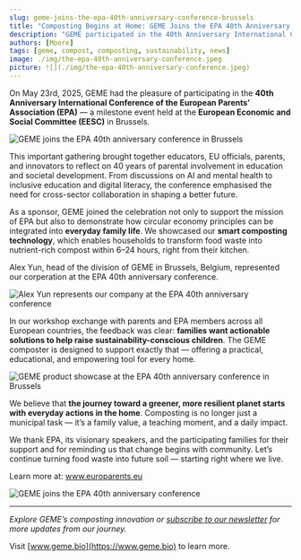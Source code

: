 ```yaml
---
slug: geme-joins-the-epa-40th-anniversary-conference-brussels
title: "Composting Begins at Home: GEME Joins the EPA 40th Anniversary Conference in Brussels"
description: "GEME participated in the 40th Anniversary International Conference of the European Parents’ Association (EPA) — a milestone event held at the European Economic and Social Committee (EESC) in Brussels."
authors: [Moore]
tags: [geme, compost, composting, sustainability, news]
image: ./img/the-epa-40th-anniversary-conference.jpeg
picture: ![](./img/the-epa-40th-anniversary-conference.jpeg)
---
```


On May 23rd, 2025, GEME had the pleasure of participating in the **40th Anniversary International Conference of the European Parents’ Association (EPA)** — a milestone event held at the **European Economic and Social Committee (EESC)** in Brussels.

<!-- truncate -->

![GEME joins the EPA 40th anniversary conference in Brussels](./img/geme-joins-epa-40th-anniversary-conference-in-brussels.jpeg)

This important gathering brought together educators, EU officials, parents, and innovators to reflect on 40 years of parental involvement in education and societal development. From discussions on AI and mental health to inclusive education and digital literacy, the conference emphasised the need for cross-sector collaboration in shaping a better future.

As a sponsor, GEME joined the celebration not only to support the mission of EPA but also to demonstrate how circular economy principles can be integrated into **everyday family life**. We showcased our **smart composting technology**, which enables households to transform food waste into nutrient-rich compost within 6–24 hours, right from their kitchen.

Alex Yun, head of the division of GEME in Brussels, Belgium, represented our corperation at the EPA 40th anniversary conference. 

![Alex Yun represents our company at the EPA 40th anniversary conference](./img/alex-represents-geme-at-the-epa-40th-anniversary-conference-in-brussels.jpeg)

In our workshop exchange with parents and EPA members across all European countries, the feedback was clear: **families want actionable solutions to help raise sustainability-conscious children**. The GEME composter is designed to support exactly that — offering a practical, educational, and empowering tool for every home.

![GEME product showcase at the EPA 40th anniversary conference in Brussels](./img/geme-joins-the-epa-40th-anniversary-conference-brussels.jpeg) 

We believe that **the journey toward a greener, more resilient planet starts with everyday actions in the home**. Composting is no longer just a municipal task — it’s a family value, a teaching moment, and a daily impact.

We thank EPA, its visionary speakers, and the participating families for their support and for reminding us that change begins with community.
Let’s continue turning food waste into future soil — starting right where we live.



Learn more at: www.europarents.eu 


![GEME joins the EPA 40th anniversary conference](./img/alex-yun-represents-geme-for-the-epa-40th-anniversary-conference-in-brussels.jpeg)

---

_Explore GEME’s composting innovation or [subscribe to our newsletter](https://www.geme.bio/signup) for more updates from our journey._

Visit [www.geme.bio](https://www.geme.bio) to learn more.
